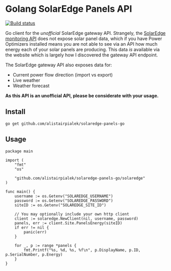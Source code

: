 # Golang SolarEdge Panels API

[![Build status](https://badge.buildkite.com/3eb3ca4998e2acad35a0d1d4a2d6fe00ba66d3b1a2a27db0e7.svg)](https://buildkite.com/alistairpialek/solaredge-panels-go?branch=main)

Go client for the _unofficial_ SolarEdge gateway API. Strangely, the [SolarEdge monitoring API][1] does not expose solar
panel data, which if you have Power Optimizers installed means you are not able to see via an API how much energy each of
your solar panels are producing. This data _is_ available via the website which is largely how I discovered the gateway
API endpoint.

The SolarEdge gateway API also exposes data for:

* Current power flow direction (import vs export)
* Live weather
* Weather forecast

**As this API is an unofficial API, please be considerate with your usage.**

## Install

```
go get github.com/alistairpialek/solaredge-panels-go
```

## Usage

```
package main

import (
	"fmt"
	"os"

	"github.com/alistairpialek/solaredge-panels-go/solaredge"
)

func main() {
	username := os.Getenv("SOLAREDGE_USERNAME")
	password := os.Getenv("SOLAREDGE_PASSWORD")
	siteID := os.Getenv("SOLAREDGE_SITE_ID")

	// You may optionally include your own http client
	client := solaredge.NewClient(nil, username, password)
	panels, err := client.Site.PanelsEnergy(siteID)
	if err != nil {
		panic(err)
	}

	for _, p := range *panels {
		fmt.Printf("%s, %d, %s, %f\n", p.DisplayName, p.ID, p.SerialNumber, p.Energy)
	}
}
```

[1]: https://www.solaredge.com/sites/default/files/se_monitoring_api.pdf
